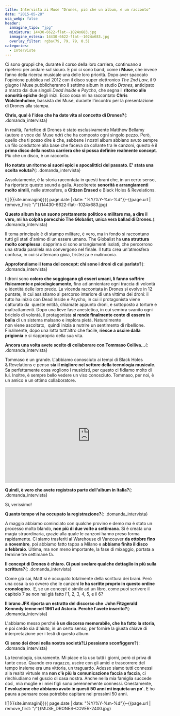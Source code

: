 ```yaml
---
title: Intervista ai Muse "Drones, più che un album, è un racconto"
date: "2015-05-28"
usa_webp: false
header:
  immagine_tipo: "jpg"
  miniatura: 14430-6622-flat--1024x683.jpg
  immagine_estesa: 14430-6622-flat--1024x683.jpg
  overlay_filter: rgba(79, 79, 79, 0.5)
categories:
  - Interviste
---
```


Ci sono gruppi che, durante il corso della loro carriera, continuano a ripetersi per andare sul sicuro. E poi ci sono band, come i **Muse**, che invece fanno della ricerca musicale una delle loro priorità. Dopo aver spaccato l'opinione pubblica nel 2012 con il disco super elettronico _The 2nd Law_, il 9 giugno i Muse pubblicheranno il settimo album in studio _Drones_, anticipato a marzo dai due singoli _Dead Inside_ e _Psycho_, che segna il **ritorno alle sonorità epiche** degli inizi. Ecco cosa mi ha raccontato **Chris Wolstenholme**, bassista dei Muse, durante l'incontro per la presentazione di Drones alla stampa.

**Chris, qual è l'idea che ha dato vita al concetto di Drones?**{: .domanda_intervista}

In realtà, l'artefice di Drones è stato esclusivamente Matthew Bellamy (autore e voce dei Muse _ndr_) che ha composto ogni singolo pezzo. Però, quello che ti posso dire è che, sebbene i nostri album abbiano avuto sempre un filo conduttore alla base che faceva da collante tra le canzoni, questo è il **primo disco della nostra carriera che si possa definire realmente concept**. Più che un disco, è un racconto.

**Ho notato un ritorno ai suoni epici e apocalittici del passato. E' stata una scelta voluta?**{: .domanda_intervista}

Assolutamente, è la storia raccontata in questi brani che, in un certo senso, ha riportato questo sound a galla. Ascolterete **sonorità e arrangiamenti molto simili**, nelle atmosfere, a **Citizen Erased** e Black Holes & Revelations.

![]({{site.immagini}}{{ page.date | date: "%Y/%Y-%m-%d"}}-{{page.url | remove_first: "/"}}14430-6622-flat--1024x683.jpg)

**Questo album ha un suono prettamente politico e militare ma, a dire il vero, mi ha colpita parecchio The Globalist, unica vera ballad di Drones.**{: .domanda_intervista}

Il tema principale è di stampo militare, è vero, ma in fondo si raccontano tutti gli stati d'animo di un essere umano. The Globalist ha **una struttura molto complessa**: dapprima ci sono arrangiamenti isolati, che percorrono una strada parallela ma convergono nel finale. Il tutto crea un'atmosfera confusa, in cui si alternano gioia, tristezza e malinconia.

**Approfondiamo il tema del concept: chi sono i droni di cui parlate?**{: .domanda_intervista}

I droni sono **coloro che soggiogano gli esseri umani, li fanno soffrire fisicamente e psicologicamente**, fino ad annientare ogni traccia di volontà e identità delle loro prede. La vicenda raccontata in Drones si evolve in 12 puntate, in cui assistiamo al percorso interiore di una vittima dei droni: il tutto ha inizio con Dead Inside e Psycho, in cui il protagonista viene catturato da  queste entità, chiamate appunto droni, e sottoposto a torture e maltrattamenti. Dopo una lieve fase anestetica, in cui sembra svanito ogni briciolo di volontà, il protagonista **si rende finalmente conto di essere in balìa** di un sistema malsano e implora pietà. Naturalmente non viene ascoltato,  quindi inizia a nutrire un sentimento di ribellione. Finalmente, dopo una lotta tutt'altro che facile, **riesce a uscire dalla prigionia** e si riappropria della sua vita.

**Ancora una volta avete scelto di collaborare con Tommaso Colliva...**{: .domanda_intervista}

Tommaso è un grande. L'abbiamo conosciuto ai tempi di Black Holes & Revelations e penso **sia il migliore nel settore della tecnologia musicale.** Sa perfettamente cosa vogliono i musicisti, per questo ci fidiamo molto di lui. Inoltre, è sempre bello vedere un viso conosciuto. Tommaso, per noi, è un amico e un ottimo collaboratore.

<iframe width="560" height="315" src="https://www.youtube.com/embed/I5sJhSNUkwQ" frameborder="0" allow="accelerometer; autoplay; encrypted-media; gyroscope; picture-in-picture" allowfullscreen></iframe>

**Quindi, è vero che avete registrato parte dell'album in Italia?**{: .domanda_intervista}

Sì, verissimo!

**Quanto tempo vi ha occupato la registrazione?**{: .domanda_intervista}

A maggio abbiamo cominciato con qualche provino e demo ma è stato un processo molto blando, **non più di due volte a settimana**. Si è creata una magia straordinaria, grazie alla quale le canzoni hanno preso forma rapidamente. Ci siamo trasferiti al Warehouse di Vancouver **da ottobre fino a novembre**, poi abbiamo fatto tappa a Milano e **abbiamo finito il disco a febbraio**. Ultima, ma non meno importante, la fase di mixaggio, portata a termine tre settimane fa.

**Il concept di Drones è chiaro. Ci puoi svelare qualche dettaglio in più sulla scrittura?**{: .domanda_intervista}

Come già sai, Matt si è occupato totalmente della scrittura dei brani. Però una cosa la so ovvero che le canzoni **le ha scritte proprio in questo ordine cronologico**.  E, se un concept è simile ad un libro, come puoi scrivere il capitolo 7 se non hai già fatto l'1, 2, 3, 4, 5, e il 6?

**Il brano JFK riporta un estratto del discorso che  John Fitzgerald Kennedy tenne nel 1961 ad Astoria. Perché l'avete inserito?**{: .domanda_intervista}

L'abbiamo messo perché **è un discorso memorabile, che ha fatto la storia**, e poi credo sia d'aiuto, in un certo senso, per fornire la giusta chiave di interpretazione per i testi di questo album.

**Ci sono dei droni nella nostra società?Li possiamo sconfiggere?**{: .domanda_intervista}

La tecnologia, sicuramente. Mi piace e la uso tutti i giorni, però ci priva di tante cose. Quando ero ragazzo, uscire con gli amici e trascorrere del tempo insieme era una vittoria, un traguardo. Adesso siamo tutti connessi alla realtà virtuale ma **non c'è più la comunicazione faccia a faccia**, ci rinchiudiamo nel guscio di casa nostra. Anche nella mia famiglia succede così, mia moglie e i miei figli sono perennemente connessi. Onestamente, **l'evoluzione che abbiamo avuto in questi 50 anni mi inquieta un po'**. E ho paura a pensare cosa potrebbe capitare nei prossimi 50 anni.

![]({{site.immagini}}{{ page.date | date: "%Y/%Y-%m-%d"}}-{{page.url | remove_first: "/"}}MUSE_DRONES-COVER-2400.jpg)
